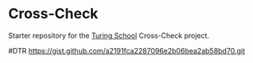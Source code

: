 # Cross-Check

Starter repository for the [Turing School](https://turing.io/) Cross-Check project.


#DTR 
https://gist.github.com/a2191fca2287096e2b06bea2ab58bd70.git
